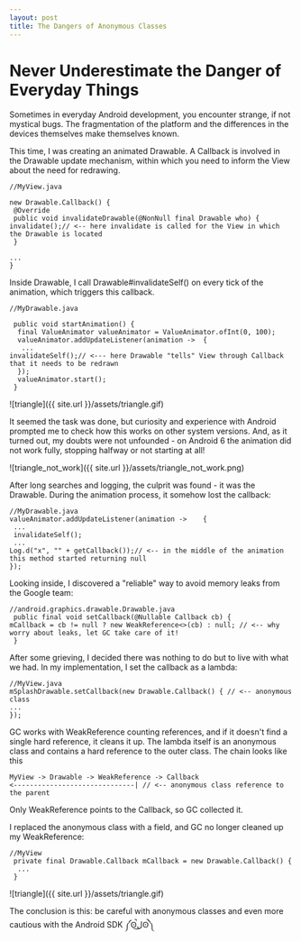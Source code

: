 ```yaml
---
layout: post
title: The Dangers of Anonymous Classes
---
```

# Never Underestimate the Danger of Everyday Things

Sometimes in everyday Android development, you encounter strange, if not mystical bugs.
The fragmentation of the platform and the differences in the devices themselves make themselves known.

This time, I was creating an animated Drawable. A Callback is involved in the Drawable update mechanism, within which you need to inform the View about the need for redrawing.

```
//MyView.java

new Drawable.Callback() {
 @Override
 public void invalidateDrawable(@NonNull final Drawable who) {
invalidate();// <-- here invalidate is called for the View in which the Drawable is located
 }
		
...
}
```

Inside Drawable, I call Drawable#invalidateSelf() on every tick of the animation, which triggers this callback.

```
//MyDrawable.java

 public void startAnimation() {
  final ValueAnimator valueAnimator = ValueAnimator.ofInt(0, 100);
  valueAnimator.addUpdateListener(animation ->	{
   ...
invalidateSelf();// <--- here Drawable "tells" View through Callback that it needs to be redrawn
  });
  valueAnimator.start();
 }
```

![triangle]({{ site.url }}/assets/triangle.gif)

It seemed the task was done, but curiosity and experience with Android prompted me to check how this 
works on other system versions. And, as it turned out, my doubts were not unfounded - on Android 6 the animation
did not work fully, stopping halfway or not starting at all!

![triangle_not_work]({{ site.url }}/assets/triangle_not_work.png)

After long searches and logging, the culprit was found - it was the Drawable. During the animation process, it somehow lost the callback:

```
//MyDrawable.java
valueAnimator.addUpdateListener(animation ->	{
 ...
 invalidateSelf();
 ...
Log.d("x", "" + getCallback());// <-- in the middle of the animation this method started returning null
});
```

Looking inside, I discovered a "reliable" way to avoid memory leaks from the Google team:
```
//android.graphics.drawable.Drawable.java
 public final void setCallback(@Nullable Callback cb) {
mCallback = cb != null ? new WeakReference<>(cb) : null; // <-- why worry about leaks, let GC take care of it!
 }
```

After some grieving, I decided there was nothing to do but to live with what we had. In my implementation, I set the callback as a lambda:

```
//MyView.java
mSplashDrawable.setCallback(new Drawable.Callback() { // <-- anonymous class
...
});
```
GC works with WeakReference counting references, and if it doesn't find a single hard reference, it cleans it up. 
The lambda itself is an anonymous class and contains a hard reference to the outer class. The chain looks like this
```
MyView -> Drawable -> WeakReference -> Callback
<------------------------------| // <-- anonymous class reference to the parent

```

Only WeakReference points to the Callback, so GC collected it.

I replaced the anonymous class with a field, and GC no longer cleaned up my WeakReference:

```
//MyView
 private final Drawable.Callback mCallback = new Drawable.Callback() {
  ...
 }		
```

![triangle]({{ site.url }}/assets/triangle.gif)

The conclusion is this:
be careful with anonymous classes and even more cautious with the Android SDK ༼ʘ̚ل͜ʘ̚༽





